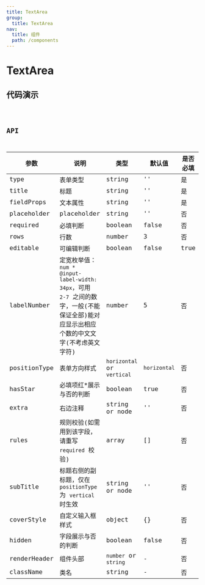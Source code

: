 ```yaml
---
title: TextArea
group:
  title: TextArea
nav:
  title: 组件
  path: /components
---
```


# TextArea

## 代码演示

<code src="./demo/index.tsx" />

## API

| 参数         | 说明                                                                                                                                  | 类型                       | 默认值       | 是否必填 |
| ------------ | ------------------------------------------------------------------------------------------------------------------------------------- | -------------------------- | ------------ | -------- |
| type         | 表单类型                                                                                                                              | string                     | ''           | 是       |
| title        | 标题                                                                                                                                  | string                     | ''           | 是       |
| fieldProps   | 文本属性                                                                                                                              | string                     | ''           | 是       |
| placeholder  | placeholder                                                                                                                           | string                     | ''           | 否       |
| required     | 必填判断                                                                                                                              | boolean                    | false        | 否       |
| rows         | 行数                                                                                                                                  | number                     | 3            | 否       |
| editable     | 可编辑判断                                                                                                                            | boolean                    | false        | true     |
| labelNumber  | 定宽枚举值：`num * @input-label-width: 34px`，可用 `2-7` 之间的数字，一般(不能保证全部)能对应显示出相应个数的中文文字(不考虑英文字符) | number                     | 5            | 否       |
| positionType | 表单方向样式                                                                                                                          | `horizontal` or `vertical` | `horizontal` | 否       |
| hasStar      | 必填项红\*展示与否的判断                                                                                                              | boolean                    | true         | 否       |
| extra        | 右边注释                                                                                                                              | string or node             | ''           | 否       |
| rules        | 规则校验(如需用到该字段，请重写 `required` 校验)                                                                                      | array                      | []           | 否       |
| subTitle     | 标题右侧的副标题，仅在 `positionType` 为 `vertical` 时生效                                                                            | string or node             | ''           | 否       |
| coverStyle   | 自定义输入框样式                                                                                                                      | object                     | {}           | 否       |
| hidden       | 字段展示与否的判断                                                                                                                    | boolean                    | false        | 否       |
| renderHeader | 组件头部                                                                                                                              | `number` or `string`       | -            | 否       |
| className    | 类名                                                                                                                                  | string                     | -            | 否       |

<!-- ## 组件使用

### NomarArea

<code src="./demo/nomarArea.tsx" />

如需在 `DynamicForm` 中使用，请使用以下 `json`：

```json
{
  type: "area",
  fieldProps: "textArea1",
  required: true,
  placeholder: "请输入..."
},
```

### OnlyReadArea

<code src="./demo/onlyReadArea.tsx" />

如需在 `DynamicForm` 中使用，请使用以下 `json`：

```json
{
  type: "area",
  fieldProps: "textArea2",
  title: "有标题",
  placeholder: "只读，不可编辑",
  rows: 3,
  editable: false,
},
```

### TitleTooLong

<code src="./demo/titleTooLong.tsx" />

如需在 `DynamicForm` 中使用，请使用以下 `json`：

```json
{
  type: "area",
  fieldProps: "titleTooLong",
  title: "标题文字内容过长",
  placeholder: "请输入",
  labelNumber: 8,
  required: true,
},
```

### VerticalArea

<code src="./demo/verticalArea.tsx" />

如需在 `DynamicForm` 中使用，请使用以下 `json`：

```json
{
  "title": "备注",
  "fieldProps": "Remarks",
  "required": true,
  "placeholder": "请输入...",
  "positionType": "vertical"
}
```

### ExtraArea

<code src="./demo/extraArea.tsx" />

如需在 `DynamicForm` 中使用，请使用以下 `json`：

```json
{
  "type": "area",
  "fieldProps": "idenPhone",
  "title": "身份证",
  "extra": photoImg(),
  "placeholder": "存在 extra 自动换行",
  "required": true
}
``` -->
